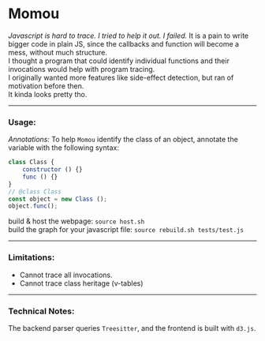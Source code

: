 # Momou

*Javascript is hard to trace. I tried to help it out. I failed.*
It is a pain to write bigger code in plain JS, since the callbacks and function will become a mess, without much structure.
<br>
I thought a program that could identify individual functions and their invocations would help with program tracing.
<br>
I originally wanted more features like side-effect detection, but ran of motivation before then.
<br>
It kinda looks pretty tho.

<hr>

### Usage: 
*Annotations:* To help `Momou` identify the class of an object, annotate the variable with the following syntax:
```js
class Class {
    constructor () {}
    func () {}
}
// @class Class
const object = new Class ();
object.func();
```
build & host the webpage: `source host.sh`
<br>
build the graph for your javascript file: `source rebuild.sh tests/test.js`

<hr>

### Limitations:
- Cannot trace all invocations.
- Cannot trace class heritage (v-tables)

<hr>

### Technical Notes:
The backend parser queries `Treesitter`, and the frontend is built with `d3.js`.
